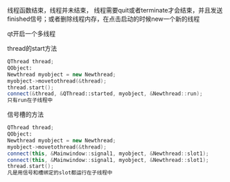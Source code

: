 线程函数结束，线程并未结束， 线程需要quit或者terminate才会结束，并且发送finished信号；或者删除线程内存，在点击启动的时候new一个新的线程

qt开启一个多线程

thread的start方法

```cpp
QThread thread;
QObject:
Newthread myobject = new Newthread;
myobject->movetothread(&thread);
thread.start();
connect(&thread, &QThread::started, myobject, &Newthread::run);
只有run在子线程中
```

信号槽的方法

```cpp
QThread thread;
QObject:
Newthread myobject = new Newthread;
myobject->movetothread(&thread);
connect(this, &Mainwindow::signal1, myobject, &Newthread::slot1);
connect(this, &Mainwindow::signal1, myobject, &Newthread::slot1);
thread.start();
凡是用信号和槽绑定的slot都运行在子线程中
```

